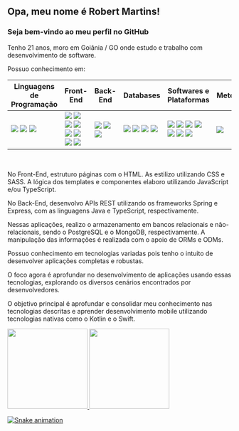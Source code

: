 ## Opa, meu nome é Robert Martins!
### Seja bem-vindo ao meu perfil no GitHub

Tenho 21 anos, moro em Goiânia / GO onde estudo e trabalho com desenvolvimento de software.

Possuo conhecimento em:

| Linguagens de Programação | Front-End | Back-End | Databases | Softwares e Plataformas | Metodologias |
| ------ | ------ | ------ | ------ | ------ | ------ |
| <img src="https://img.shields.io/badge/JavaScript-F7DF1E?style=for-the-badge&logo=javascript&logoColor=black"/> <img src="https://img.shields.io/badge/TypeScript-007ACC?style=for-the-badge&logo=typescript&logoColor=white" /> <img src="https://img.shields.io/badge/Java-ED8B00?style=for-the-badge&logo=java&logoColor=white" /> | <img src="https://img.shields.io/badge/HTML5-E34F26?style=for-the-badge&logo=html5&logoColor=white" /> <img src="https://img.shields.io/badge/CSS3-1572B6?style=for-the-badge&logo=css3&logoColor=white"/> <img src="https://img.shields.io/badge/Sass-CC6699?style=for-the-badge&logo=sass&logoColor=white"/> <img src="https://img.shields.io/badge/jQuery-0769AD?style=for-the-badge&logo=jquery&logoColor=white" /> <img src="https://img.shields.io/badge/Angular-DD0031?style=for-the-badge&logo=angular&logoColor=white"/> <img src="https://img.shields.io/badge/Material--UI-0081CB?style=for-the-badge&logo=material-ui&logoColor=white" /> <img src="https://img.shields.io/badge/React-20232A?style=for-the-badge&logo=react&logoColor=61DAFB" /> <img src="https://img.shields.io/badge/React_Native-20232A?style=for-the-badge&logo=react&logoColor=61DAFB"/> | <img src="https://img.shields.io/badge/Spring-6DB33F?style=for-the-badge&logo=spring&logoColor=white" /> <img src="https://img.shields.io/badge/Node.js-43853D?style=for-the-badge&logo=node.js&logoColor=white" /> <img src="https://img.shields.io/badge/Express.js-404D59?style=for-the-badge" />  | <img src="https://img.shields.io/badge/PostgreSQL-316192?style=for-the-badge&logo=postgresql&logoColor=white" /> <img src="https://img.shields.io/badge/MongoDB-4EA94B?style=for-the-badge&logo=mongodb&logoColor=white"/> <img src="https://img.shields.io/badge/Hibernate-59666C?style=for-the-badge&logo=Hibernate&logoColor=white"/> <img src="https://img.shields.io/badge/Sequelize-52B0E7?style=for-the-badge&logo=Sequelize&logoColor=white"/> | <img src="https://img.shields.io/badge/Visual_Studio_Code-0078D4?style=for-the-badge&logo=visual%20studio%20code&logoColor=white"/> <img src="https://img.shields.io/badge/Amazon_AWS-232F3E?style=for-the-badge&logo=amazon-aws&logoColor=white"/> <img src="https://img.shields.io/badge/Heroku-430098?style=for-the-badge&logo=heroku&logoColor=white"/> <img src="https://img.shields.io/badge/Twilio-F22F46?style=for-the-badge&logo=Twilio&logoColor=white"/> <img src="https://img.shields.io/badge/IntelliJ_IDEA-000000.svg?style=for-the-badge&logo=intellij-idea&logoColor=white" /> <img src="https://img.shields.io/badge/Notion-000000?style=for-the-badge&logo=notion&logoColor=white" /> <img src="https://img.shields.io/badge/Trello-0052CC?style=for-the-badge&logo=trello&logoColor=white"/> | <img src="https://img.shields.io/badge/Scrum-0052CC?style=for-the-badge&logo=scrum&logoColor=white"/> |

<br/>

No Front-End, estruturo páginas com o HTML. As estilizo utilizando CSS e SASS. A lógica dos templates e componentes elaboro utilizando JavaScript e/ou TypeScript.

No Back-End, desenvolvo APIs REST utilizando os frameworks Spring e Express, com as linguagens Java e TypeScript, respectivamente.

Nessas aplicações, realizo o armazenamento em bancos relacionais e não-relacionais, sendo o PostgreSQL e o MongoDB, respectivamente. A manipulação das informações é realizada com o apoio de ORMs e ODMs.

Possuo conhecimento em tecnologias variadas pois tenho o intuito de desenvolver aplicações completas e robustas.

O foco agora é aprofundar no desenvolvimento de aplicações usando essas tecnologias, explorando os diversos cenários encontrados por desenvolvedores.

O objetivo principal é aprofundar e consolidar meu conhecimento nas tecnologias descritas e aprender desenvolvimento mobile utilizando tecnologias nativas como o Kotlin e o Swift.

<div>
  <a href="https://github.com/Robert-Martins">
  <img height="180em" src="https://github-readme-stats.vercel.app/api/top-langs/?username=Robert-Martins&layout=compact&langs_count=7&theme=dracula"/>
  <img height="180em" src="https://github-readme-stats.vercel.app/api?username=Robert-Martins&show_icons=true&theme=dracula&include_all_commits=true&count_private=true"/>
</div>


![Snake animation](https://github.com/Robert-Martins/Robert-Martins/blob/output/github-contribution-grid-snake.svg)
